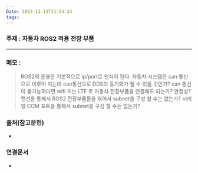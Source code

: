 ```yaml
---
Date: 2023-12-13T11:54:24
tags:
---
```


### 주제 : 자동차 ROS2 적용 전장 부품
----
### 메모 : 
> ROS2의 운용은 기본적으로 ip/port로 인식이 된다. 자동차 시스템은 can 통신으로 이루어 지는데 can통신으로 DDS의 동기화가 될 수 있을 것인가?
> can 통신이 불가능하다면 wifi 또는 LTE 로 자동차 전장부품을 연결해도 되는가? 안정성? 
> 랜선을 통해서 ROS2 전장부품들을 엮어서 subnet을 구성 할 수는 없는가? 
> 시리얼 COM 포트을 통해서 subnet을 구성 할 수는 없는가?

### 출처(참고문헌)
- 

### 연결문서
- 

